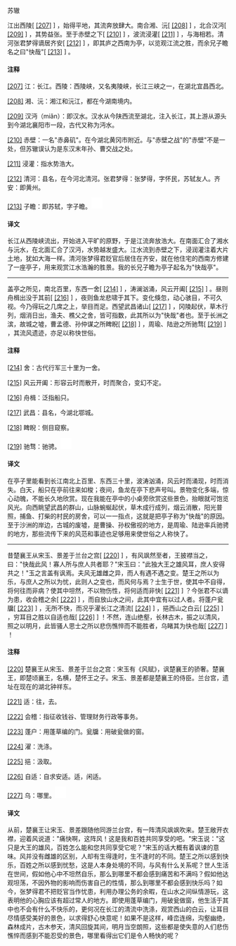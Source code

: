
苏辙

江出西陵[
[\[207\]](#note_207)
] ，始得平地，其流奔放肆大。南合湘、沅[
[\[208\]](#note_208)
] ，北合汉沔[
[\[209\]](#note_209)
] ，其势益张。至于赤壁之下[
[\[210\]](#note_210)
] ，波流浸灌[
[\[211\]](#note_211)
] ，与海相若。清河张君梦得谪居齐安[
[\[212\]](#note_212)
]
，即其庐之西南为亭，以览观江流之胜，而余兄子瞻名之曰"快哉"[
[\[213\]](#note_213)
] 。

#### 注释 

[\[207\]](#noteBack_207)
江：长江。西陵：西陵峡，又名夷陵峡，长江三峡之一，在湖北宜昌西北。

[\[208\]](#noteBack_208)
湘、沅：湘江和沅江，都在今湖南境内。

[\[209\]](#noteBack_209)
汉沔（miǎn）：即汉水。汉水从今陕西流至湖北，注入长江，其上游从源头到今湖北襄阳市一段，古代又称为沔水。

[\[210\]](#noteBack_210)
赤壁：一名"赤鼻矶"。在今湖北黄冈市附近。与"赤壁之战"的"赤壁"不是一处，但苏辙误认为是东汉末年孙、曹交战之处。

[\[211\]](#noteBack_211)
浸灌：指水势浩大。

[\[212\]](#noteBack_212)
清河：县名，在今河北清河。张君梦得：张梦得，字怀民，苏轼友人。齐安：即黄州。

[\[213\]](#noteBack_213)
子瞻：即苏轼，字子瞻。![ft](media/Image00002.jpg)

#### 译文 

长江从西陵峡流出，开始进入平旷的原野，于是江流奔放浩大。在南面汇合了湘水与沅水，在北面汇合了汉沔，水势越发盛大。江水流到赤壁之下，浸润灌注着大片土地，犹如大海一样。清河张梦得君贬官后居住在齐安，就在他住宅的西南方修建了一座亭子，用来观赏江水浩瀚的胜景。我的长兄子瞻为亭子起名为"快哉亭"。

------------------------------------------------------------------------

盖亭之所见，南北百里，东西一舍[
[\[214\]](#note_214)
] ，涛澜汹涌，风云开阖[
[\[215\]](#note_215)
] 。昼则舟楫出没于其前[
[\[216\]](#note_216)
]
，夜则鱼龙悲啸于其下。变化倏忽，动心骇目，不可久视。今乃得玩之几席之上，举目而足。西望武昌诸山[
[\[217\]](#note_217)
]
，冈陵起伏，草木行列，烟消日出，渔夫、樵父之舍，皆可指数，此其所以为"快哉"者也。至于长洲之滨，故城之墟，曹孟德、孙仲谋之所睥睨[
[\[218\]](#note_218)
] ，周瑜、陆逊之所驰骛[
[\[219\]](#note_219)
] ，其流风遗迹，亦足以称快世俗。

#### 注释 

[\[214\]](#noteBack_214)
舍：古代行军三十里为一舍。

[\[215\]](#noteBack_215)
风云开阖：形容云时而散开，时而聚合，变幻不定。

[\[216\]](#noteBack_216)
舟楫：泛指船只。

[\[217\]](#noteBack_217)
武昌：县名，今湖北鄂城。

[\[218\]](#noteBack_218)
睥睨：侧目窥察。

[\[219\]](#noteBack_219)
驰骛：驰骋。![ft](media/Image00002.jpg)

#### 译文 

在亭子里能看到长江南北上百里、东西三十里，波涛汹涌，风云时而涌现，时而消失。白天，船只在亭前往来如梭；夜间，鱼龙在亭下悲声号叫。景物变化多端，惊心动魄，不能长久地欣赏。现在我能在亭中的小桌旁欣赏这些景色，抬眼就可饱览风光。向西眺望武昌的群山，山脉蜿蜒起伏，草木成行成列，烟云消散，阳光普照，捕鱼、打柴的村民的房舍，可以一一指点，这就是把亭子称为"快哉"的原因。至于沙洲的岸边，古城的废墟，是曹操、孙权傲视的地方，是周瑜、陆逊率兵驰骋的地方，那些流传下来的风范和事迹也足够用来使世俗之人称快了。

------------------------------------------------------------------------

昔楚襄王从宋玉、景差于兰台之宫[
[\[220\]](#note_220)
]
，有风飒然至者，王披襟当之，曰："快哉此风！寡人所与庶人共者耶？"宋玉曰："此独大王之雄风耳，庶人安得共之！"玉之言盖有讽焉。夫风无雄雌之异，而人有遇不遇之变。楚王之所以为乐，与庶人之所以为忧，此则人之变也，而风何与焉？士生于世，使其中不自得，将何往而非病？使其中坦然，不以物伤性，将何适而非快[
[\[221\]](#note_221)
] ？今张君不以谪为患，收会稽之余[
[\[222\]](#note_222)
] ，而自放山水之间，此其中宜有以过人者。将蓬户瓮牖[
[\[223\]](#note_223)
] ，无所不快，而况乎濯长江之清流[
[\[224\]](#note_224)
] ，挹西山之白云[
[\[225\]](#note_225)
] ，穷耳目之胜以自适也哉[
[\[226\]](#note_226)
]
！不然，连山绝壑，长林古木，振之以清风，照之以明月，此皆骚人思士之所以悲伤憔悴而不能胜者，乌睹其为快也哉[
[\[227\]](#note_227)
] ！

#### 注释 

[\[220\]](#noteBack_220)
楚襄王从宋玉、景差于兰台之宫：宋玉有《风赋》，讽楚襄王的骄奢。楚襄王，即楚顷襄王，名横，楚怀王之子。宋玉、景差都是楚襄王的侍臣。兰台宫，遗址在现在的湖北钟祥东。

[\[221\]](#noteBack_221)
适：往，去。

[\[222\]](#noteBack_222)
会稽：指征收钱谷、管理财务行政等事务。

[\[223\]](#noteBack_223)
蓬户：用蓬草编的门。瓮牖：用破瓮做的窗。

[\[224\]](#noteBack_224)
濯：洗涤。

[\[225\]](#noteBack_225)
挹：汲取。

[\[226\]](#noteBack_226)
自适：自求安适。适，闲适。

[\[227\]](#noteBack_227)
乌：哪里。![ft](media/Image00002.jpg)

#### 译文 

从前，楚襄王让宋玉、景差跟随他同游兰台宫，有一阵清风飒飒吹来。楚王敞开衣襟，迎着风说道："痛快啊，这阵风！这是我和百姓共同享受的吧。"宋玉说："这只是大王的雄风，百姓怎么能和您共同享受它呢？"宋玉的话大概有着讽谏的意味。风并没有雌雄的区别，人却有生得逢时，生不逢时的不同。楚王之所以感到快乐，百姓之所以感到忧愁，这是人本身处境的不同，与风有什么关系呢？世人生活在世间，假如他心中不坦然自乐，那么到哪里不都会感到痛苦和不满吗？假如他达观坦荡，不因外物的影响而伤害自己的性情，那么到哪里不都会感到快乐吗？如今，张梦得君不把贬官当作忧患，利用办理公务的余暇，在山水之间纵情游玩，这表明他的心胸应该有超过常人的地方。即使用蓬草编门，用破瓮做窗，他生活于其中也不会有什么不快乐的，更何况在长江的清流中洗涤，观赏西山的白云，让耳目尽情感受美好的景色，以求得舒心快意呢！如果不是这样，峰峦连绵，沟壑幽绝，森林成片，古木参天，清风回旋其间，明月当空朗照，这些都是使失意的人们悲伤憔悴而感到不能忍受的景色，哪里看得出它们是令人畅快的呢？

